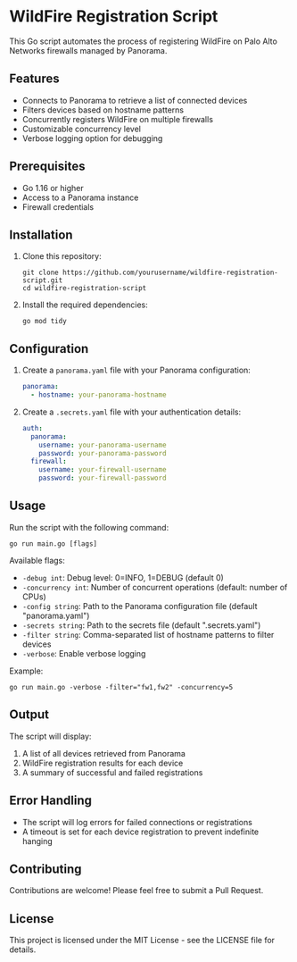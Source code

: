 # WildFire Registration Script

This Go script automates the process of registering WildFire on Palo Alto Networks firewalls managed by Panorama.

## Features

- Connects to Panorama to retrieve a list of connected devices
- Filters devices based on hostname patterns
- Concurrently registers WildFire on multiple firewalls
- Customizable concurrency level
- Verbose logging option for debugging

## Prerequisites

- Go 1.16 or higher
- Access to a Panorama instance
- Firewall credentials

## Installation

1. Clone this repository:

    ```
    git clone https://github.com/yourusername/wildfire-registration-script.git
    cd wildfire-registration-script
    ```

2. Install the required dependencies:

    ```
    go mod tidy
    ```

## Configuration

1. Create a `panorama.yaml` file with your Panorama configuration:

    ```yaml
    panorama:
      - hostname: your-panorama-hostname
    ```

2. Create a `.secrets.yaml` file with your authentication details:

    ```yaml
    auth:
      panorama:
        username: your-panorama-username
        password: your-panorama-password
      firewall:
        username: your-firewall-username
        password: your-firewall-password
    ```

## Usage

Run the script with the following command:

```
go run main.go [flags]
```

Available flags:

- `-debug int`: Debug level: 0=INFO, 1=DEBUG (default 0)
- `-concurrency int`: Number of concurrent operations (default: number of CPUs)
- `-config string`: Path to the Panorama configuration file (default "panorama.yaml")
- `-secrets string`: Path to the secrets file (default ".secrets.yaml")
- `-filter string`: Comma-separated list of hostname patterns to filter devices
- `-verbose`: Enable verbose logging

Example:

```
go run main.go -verbose -filter="fw1,fw2" -concurrency=5
```

## Output

The script will display:

1. A list of all devices retrieved from Panorama
2. WildFire registration results for each device
3. A summary of successful and failed registrations

## Error Handling

- The script will log errors for failed connections or registrations
- A timeout is set for each device registration to prevent indefinite hanging

## Contributing

Contributions are welcome! Please feel free to submit a Pull Request.

## License

This project is licensed under the MIT License - see the LICENSE file for details.